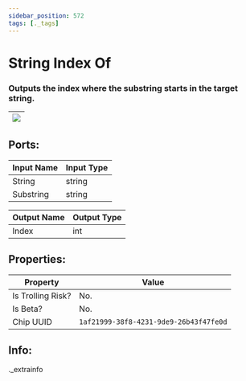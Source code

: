 ```yaml
---
sidebar_position: 572
tags: [._tags]
---
```


# String Index Of


### Outputs the index where the substring starts in the target string.

| ![](https://images-ext-2.discordapp.net/external/MPmIaQzlEPmgGWlgi-WxBBXt0Bjv_zWPkg1y1f_sy3s/https/www.recroomcircuits.com/image/circuit/absolute-value?width=206&height=108) |
|-----|

## Ports:

| Input Name | Input Type |
|-----------|-----------|
| String | string |
| Substring | string |

| Output Name | Output Type |
|-----------|-----------|
| Index | int |

## Properties:

| Property  | Value |
|-------------------|-----------|
| Is Trolling Risk? | No. |
| Is Beta? | No. |
| Chip UUID | `1af21999-38f8-4231-9de9-26b43f47fe0d` |

## Info:
._extrainfo